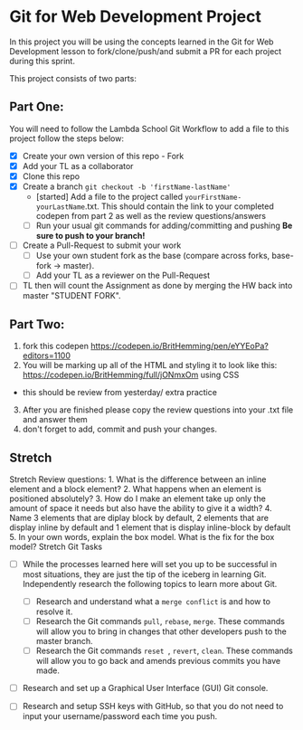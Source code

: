# Git for Web Development Project
In this project you will be using the concepts learned in the Git for Web Development lesson to fork/clone/push/and submit a PR for each project during this sprint.

This project consists of two parts:

## Part One:
You will need to follow the Lambda School Git Workflow to add a file to this project follow the steps below:

- [x] Create your own version of this repo - Fork
- [x] Add your TL as a collaborator
- [x] Clone this repo
- [x] Create a branch `git checkout -b 'firstName-lastName'`
  - [started] Add a file to the project called `yourFirstName-yourLastName`.txt. This should contain the link to your completed codepen from part 2 as well as the review questions/answers
  - [ ] Run your usual git commands for adding/committing and pushing **Be sure to push to your branch!**
- [ ] Create a Pull-Request to submit your work
  - [ ] Use your own student fork as the base (compare across forks, base-fork -> master).
  - [ ] Add your TL as a reviewer on the Pull-Request
- [ ] TL then will count the Assignment as done by merging the HW back into master "STUDENT FORK".

## Part Two:
1. fork this codepen https://codepen.io/BritHemming/pen/eYYEoPa?editors=1100
2. You will be marking up all of the HTML and styling it to look like this: https://codepen.io/BritHemming/full/jONmxOm using CSS
* this should be review from yesterday/ extra practice
3. After you are finished please copy the review questions into your .txt file and answer them
4. don't forget to add, commit and push your changes.


## Stretch
Stretch Review questions: 
    1. What is the difference between an inline element and a block element?
    2. What happens when an element is positioned absolutely? 
    3. How do I make an element take up only the amount of space it needs but also have the ability to give it a width? 
    4. Name 3 elements that are diplay block by default, 2 elements that are display inline by default and 1 element that is display inline-block by default
    5. In your own words, explain the box model. What is the fix for the box model? 
Stretch Git Tasks
- [ ] While the processes learned here will set you up to be successful in most situations, they are just the tip of the iceberg in learning Git. Independently research the following topics to learn more about Git.
  - [ ] Research and understand what a `merge conflict` is and how to resolve it.
  - [ ] Research the Git commands `pull`, `rebase`, `merge`. These commands will allow you to bring in changes that other developers push to the master branch.
  - [ ] Research the Git commands `reset `, `revert`, `clean`. These commands will allow you to go back and amends previous commits you have made.

- [ ] Research and set up a Graphical User Interface (GUI) Git console. 

- [ ] Research and setup SSH keys with GitHub, so that you do not need to input your username/password each time you push. 


